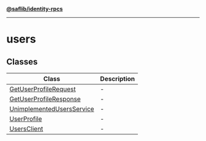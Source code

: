 [**@saflib/identity-rpcs**](../../../index.md)

***

# users

## Classes

| Class | Description |
| ------ | ------ |
| [GetUserProfileRequest](classes/GetUserProfileRequest.md) | - |
| [GetUserProfileResponse](classes/GetUserProfileResponse.md) | - |
| [UnimplementedUsersService](classes/UnimplementedUsersService.md) | - |
| [UserProfile](classes/UserProfile.md) | - |
| [UsersClient](classes/UsersClient.md) | - |
